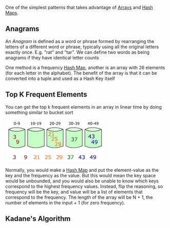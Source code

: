 
One of the simplest patterns that takes advantage of [Arrays](../Data%20Structures/Arrays.md) and [Hash Maps](../Data%20Structures/Hash%20Maps.md). 

## Anagrams

An *Anagram* is defined as a word or phrase formed by rearranging the letters of a different word or phrase, typically using all the original letters exactly once. E.g. "rat" and "tar". We can define two words as being anagrams if they have identical letter counts

One method is a frequency [Hash Map](../Data%20Structures/Hash%20Maps.md), another is an array with 26 elements (for each letter in the alphabet). The benefit of the array is that it can be converted into a tuple and used as a Hash Key itself

## Top K Frequent Elements

You can get the top k frequent elements in an array in linear time by doing something similar to bucket sort

![](../../Attachments/Pasted%20image%2020221207171047.png)

Normally, you would make a [Hash Map](../Data%20Structures/Hash%20Maps.md) and put the element-value as the key and the frequency as the value. But this would mean the key space would be unbounded, and you would also be unable to know which keys correspond to the highest frequency values. 
Instead, flip the reasoning, so frequency will be the key, and value will be a list of elements that correspond to the frequency. The length of the array will be N + 1, the number of elements in the input + 1 (for zero frequency).

## Kadane's Algorithm

